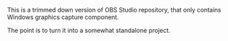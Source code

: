 This is a trimmed down version of OBS Studio repository,
that only contains Windows graphics capture component.

The point is to turn it into a somewhat standalone project.
